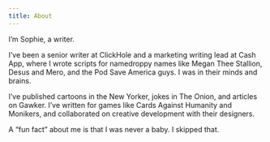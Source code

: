 ```yaml
---
title: About
---
```


I’m Sophie, a writer.

I’ve been a senior writer at ClickHole and a marketing writing lead at Cash App, where I wrote scripts for namedroppy names like Megan Thee Stallion, Desus and Mero, and the Pod Save America guys. I was in their minds and brains.

I’ve published cartoons in the New Yorker, jokes in The Onion, and articles on Gawker. I’ve written for games like Cards Against Humanity and Monikers, and collaborated on creative development with their designers.

A “fun fact” about me is that I was never a baby. I skipped that.
